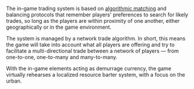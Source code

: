 The in-game trading system is based on <a href="https://unenumerated.blogspot.de/2007/06/nanobarter.html" trade="_blank">algorithmic matching</a> and balancing protocols that remember players' preferences to search for likely trades, so long as the players are within proximity of one another, either geographically or in the game environment.

The system is managed by a network trade algorithm. In short, this means the game will take into account what all players are offering and try to facilitate a multi-directional trade between a network of players &#8212; from one-to-one, one-to-many and many-to-many.

With the in-game elements acting as demurrage currency, the game virtually rehearses a localized resource barter system, with a focus on the urban.
